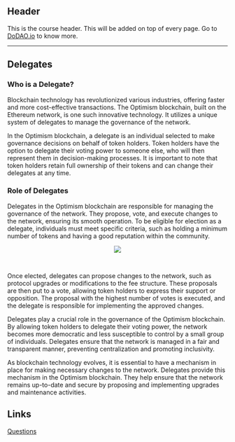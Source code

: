 ## Header
This is the course header. This will be added on top of every page. Go to [DoDAO.io](https://www.dodao.io) to know more.

---

## Delegates
 
### Who is a Delegate?

Blockchain technology has revolutionized various industries, offering faster and more cost-effective transactions. The Optimism blockchain, built on the Ethereum network, is one such innovative technology. It utilizes a unique system of delegates to manage the governance of the network. 

In the Optimism blockchain, a delegate is an individual selected to make governance decisions on behalf of token holders. Token holders have the option to delegate their voting power to someone else, who will then represent them in decision-making processes. It is important to note that token holders retain full ownership of their tokens and can change their delegates at any time.

### Role of Delegates
Delegates in the Optimism blockchain are responsible for managing the governance of the network. They propose, vote, and execute changes to the network, ensuring its smooth operation. To be eligible for election as a delegate, individuals must meet specific criteria, such as holding a minimum number of tokens and having a good reputation within the community.

<div align="center">
  <img style="max-height:400px;margin-bottom:30px" src="https://d31h13bdjwgzxs.cloudfront.net/academy/optimism-university/Guide/delegates_optimism_university_877/1696860470722_untitled-2023-09-21-1651.png"/>
</div>

Once elected, delegates can propose changes to the network, such as protocol upgrades or modifications to the fee structure. These proposals are then put to a vote, allowing token holders to express their support or opposition. The proposal with the highest number of votes is executed, and the delegate is responsible for implementing the approved changes.

Delegates play a crucial role in the governance of the Optimism blockchain. By allowing token holders to delegate their voting power, the network becomes more democratic and less susceptible to control by a small group of individuals. Delegates ensure that the network is managed in a fair and transparent manner, preventing centralization and promoting inclusivity.

As blockchain technology evolves, it is essential to have a mechanism in place for making necessary changes to the network. Delegates provide this mechanism in the Optimism blockchain. They help ensure that the network remains up-to-date and secure by proposing and implementing upgrades and maintenance activities.

## Links




[Questions](./../../generated/questions/delegates.md)